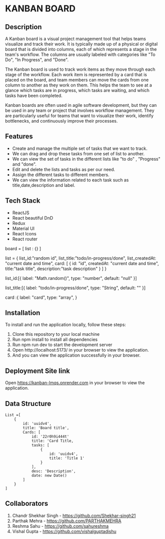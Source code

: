 # KANBAN BOARD

## Description

A Kanban board is a visual project management tool that helps teams visualize and track their work. It is typically made up of a physical or digital board that is divided into columns, each of which represents a stage in the team's workflow. The columns are usually labeled with categories like "To Do", "In Progress", and "Done".

The Kanban board is used to track work items as they move through each stage of the workflow. Each work item is represented by a card that is placed on the board, and team members can move the cards from one column to another as they work on them. This helps the team to see at a glance which tasks are in progress, which tasks are waiting, and which tasks have been completed.

Kanban boards are often used in agile software development, but they can be used in any team or project that involves workflow management. They are particularly useful for teams that want to visualize their work, identify bottlenecks, and continuously improve their processes.

## Features

- Create and manage the multiple set of tasks that we want to track.
- We can drag and drop these tasks from one set of list to another.
- We can view the set of tasks in the different lists like "to do" , "Progress" and "done".
- Edit and delete the lists and tasks as per our need.
- Assign the different tasks to different members.
- We can view the information related to each task such as title,date,description and label.

## Tech Stack

- ReactJS
- React beautiful DnD
- Redux
- Material UI
- React Icons
- React router

board = [
list : {}
]

list = {
list_id:"random id",
list_title:"todo/in-progress/done",
list_createdAt: "current date and time",
card: [
{
id: "id",
createdAt: "current date and time",
title:"task title",
description:"task description"
}
]
}

list_id:[{
label: "Math.random()",
type: "number",
default: "null"
}]

list_title:[{
label: "todo/in-progress/done",
type: "String",
default: ""
}]

card :{
label: "card",
type: "array",
}

## Installation
To install and run the application locally, follow these steps:

1. Clone this repository to your local machine
2. Run npm install to install all dependencies
3. Run npm run dev to start the development server
4. Open http://localhost:5173/ in your browser to view the application.
5. And you can view the application successfully in your browser.

## Deployment Site link


Open https://kanban-lmqs.onrender.com in your browser to view the application.

## Data Structure

```
List =[
    {
        id: 'uuidv4',
        title: 'Board title',
        Cards: [
            id: '22r0h9i444t'
            title: 'Card Title,
            tasks: [
                {
                    id: 'uuidv4',
                    title: 'Title 1'
                }
            ],
            desc: 'Description',
            date: new Date()
        ]
    }
]
   ```

## Collaborators
1. Chandr Shekhar Singh - https://github.com/Shekhar-singh21
2. Parthak Mehra - https://github.com/PARTHAKMEHRA
3. Reshma Sahu -  https://github.com/sahureshma
4. Vishal Gupta - https://github.com/vishalguptadishu
